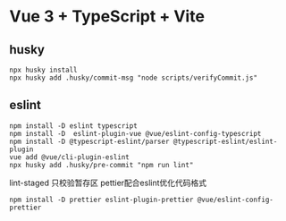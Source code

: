 # Vue 3 + TypeScript + Vite

## husky
``` 
npx husky install
npx husky add .husky/commit-msg "node scripts/verifyCommit.js"
```

## eslint

```
npm install -D eslint typescript
npm install -D  eslint-plugin-vue @vue/eslint-config-typescript
npm install -D @typescript-eslint/parser @typescript-eslint/eslint-plugin
vue add @vue/cli-plugin-eslint
npx husky add .husky/pre-commit "npm run lint"
```

lint-staged 只校验暂存区
pettier配合eslint优化代码格式

`npm install -D prettier eslint-plugin-prettier @vue/eslint-config-prettier`

